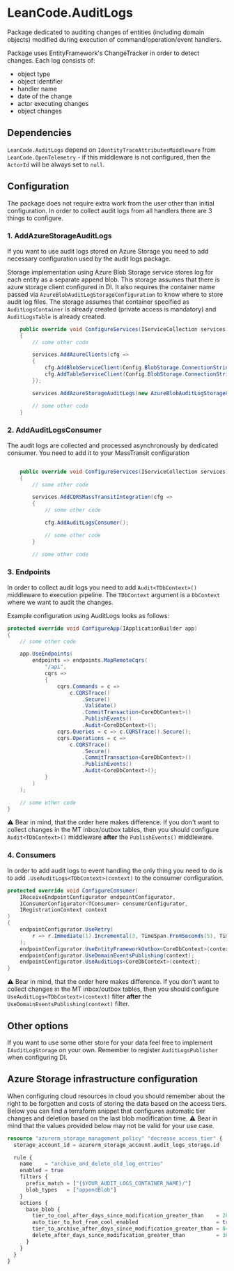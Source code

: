 # LeanCode.AuditLogs

Package dedicated to auditing changes of entities (including domain objects) modified during execution of command/operation/event handlers.

Package uses EntityFramework's ChangeTracker in order to detect changes. Each log consists of:

- object type
- object identifier
- handler name
- date of the change
- actor executing changes
- object changes

## Dependencies

`LeanCode.AuditLogs` depend on `IdentityTraceAttributesMiddleware` from  `LeanCode.OpenTelemetry` - if this middleware is not configured, then the `ActorId` will be always set to `null`.

## Configuration

The package does not require extra work from the user other than initial configuration. In order to collect audit logs from all handlers there are 3 things to configure.

### 1. AddAzureStorageAuditLogs

If you want to use audit logs stored on Azure Storage you need to add necessary configuration used by the audit logs package.

Storage implementation using Azure Blob Storage service stores log for each entity as a separate append blob. This storage assumes that there is azure storage client configured in DI. It also requires the container name passed via `AzureBlobAuditLogStorageConfiguration` to know where to store audit log files. The storage assumes that container specified as `AuditLogsContainer` is already created (private access is mandatory) and `AuditLogsTable` is already created.

```csharp
    public override void ConfigureServices(IServiceCollection services)
    {
        // some other code

        services.AddAzureClients(cfg =>
        {
            cfg.AddBlobServiceClient(Config.BlobStorage.ConnectionString(config));
            cfg.AddTableServiceClient(Config.BlobStorage.ConnectionString(config));
        });

        services.AddAzureStorageAuditLogs(new AzureBlobAuditLogStorageConfiguration("audit-logs", "auditlogs"));

        // some other code
    }
```

### 2. AddAuditLogsConsumer

The audit logs are collected and processed asynchronously by dedicated consumer. You need to add it to your MassTransit configuration

```csharp

    public override void ConfigureServices(IServiceCollection services)
    {
        // some other code

        services.AddCQRSMassTransitIntegration(cfg =>
        {
            // some other code

            cfg.AddAuditLogsConsumer();

            // some other code
        }

        // some other code
```

### 3. Endpoints

In order to collect audit logs you need to add `Audit<TDbContext>()` middleware to execution pipeline. The `TDbContext` argument is a `DbContext` where we want to audit the changes.

Example configuration using AuditLogs looks as follows:

```csharp
protected override void ConfigureApp(IApplicationBuilder app)
{
    // some other code

    app.UseEndpoints(
        endpoints => endpoints.MapRemoteCqrs(
            "/api",
            cqrs =>
            {
                cqrs.Commands = c =>
                    c.CQRSTrace()
                        .Secure()
                        .Validate()
                        .CommitTransaction<CoreDbContext>()
                        .PublishEvents()
                        .Audit<CoreDbContext>();
                cqrs.Queries = c => c.CQRSTrace().Secure();
                cqrs.Operations = c =>
                    c.CQRSTrace()
                        .Secure()
                        .CommitTransaction<CoreDbContext>()
                        .PublishEvents()
                        .Audit<CoreDbContext>();
            }
        )
    );

    // some other code
}
```

⚠️ Bear in mind, that the order here makes difference. If you don't want to collect changes in the MT inbox/outbox tables, then you should configure `Audit<TDbContext>()` middleware **after** the `PublishEvents()` middleware.

### 4. Consumers

In order to add audit logs to event handling the only thing you need to do is to add `.UseAuditLogs<TDbContext>(context)` to the consumer configuration.

```csharp
protected override void ConfigureConsumer(
    IReceiveEndpointConfigurator endpointConfigurator,
    IConsumerConfigurator<TConsumer> consumerConfigurator,
    IRegistrationContext context
)
{
    endpointConfigurator.UseRetry(
        r => r.Immediate(1).Incremental(3, TimeSpan.FromSeconds(5), TimeSpan.FromSeconds(5))
    );
    endpointConfigurator.UseEntityFrameworkOutbox<CoreDbContext>(context);
    endpointConfigurator.UseDomainEventsPublishing(context);
    endpointConfigurator.UseAuditLogs<CoreDbContext>(context);
}
```

⚠️ Bear in mind, that the order here makes difference. If you don't want to collect changes in the MT inbox/outbox tables, then you should configure `UseAuditLogs<TDbContext>(context)` filter **after** the `UseDomainEventsPublishing(context)` filter.

## Other options

If you want to use some other store for your data feel free to implement `IAuditLogStorage` on your own. Remember to register `AuditLogsPublisher` when configuring DI.

## Azure Storage infrastructure configuration

When configuring cloud resources in cloud you should remember about the right to be forgotten and costs of storing the data based on the access tiers. Below you can find a terraform snippet that configures automatic tier changes and deletion based on the last blob modification time. ⚠️ Bear in mind that the values provided below may not be valid for your use case.

```terraform
resource "azurerm_storage_management_policy" "decrease_access_tier" {
  storage_account_id = azurerm_storage_account.audit_logs_storage.id

  rule {
    name    = "archive_and_delete_old_log_entries"
    enabled = true
    filters {
      prefix_match = ["{$YOUR_AUDIT_LOGS_CONTAINER_NAME}/"]
      blob_types   = ["appendBlob"]
    }
    actions {
      base_blob {
        tier_to_cool_after_days_since_modification_greater_than    = 28
        auto_tier_to_hot_from_cool_enabled                         = true
        tier_to_archive_after_days_since_modification_greater_than = 84
        delete_after_days_since_modification_greater_than          = 365
      }
    }
  }
}
```
